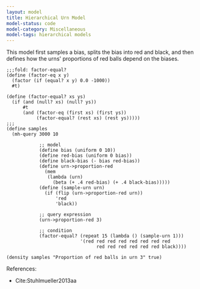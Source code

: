 ```yaml
---
layout: model
title: Hierarchical Urn Model
model-status: code
model-category: Miscellaneous
model-tags: hierarchical models
---
```


This model first samples a bias, splits the bias into red and
black, and then defines how the urns' proportions of red balls
depend on the biases.

    ;;;fold: factor-equal?
    (define (factor-eq x y)
      (factor (if (equal? x y) 0.0 -1000))
      #t)
          
    (define (factor-equal? xs ys)
      (if (and (null? xs) (null? ys))
          #t
          (and (factor-eq (first xs) (first ys))
               (factor-equal? (rest xs) (rest ys)))))
    ;;;
    (define samples
      (mh-query 3000 10
                
                ;; model
                (define bias (uniform 0 10))
                (define red-bias (uniform 0 bias))
                (define black-bias (- bias red-bias))
                (define urn->proportion-red
                  (mem
                   (lambda (urn)
                     (beta (+ .4 red-bias) (+ .4 black-bias)))))
                (define (sample-urn urn)
                  (if (flip (urn->proportion-red urn))
                      'red
                      'black))
                
                ;; query expression
                (urn->proportion-red 3)
                
                ;; condition
                (factor-equal? (repeat 15 (lambda () (sample-urn 1)))
                               '(red red red red red red red red
                                     red red red red red red black))))
    
    (density samples "Proportion of red balls in urn 3" true)
References:

- Cite:Stuhlmueller2013aa
